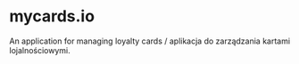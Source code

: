 # mycards.io

An application for managing loyalty cards / aplikacja do zarządzania kartami lojalnościowymi.
